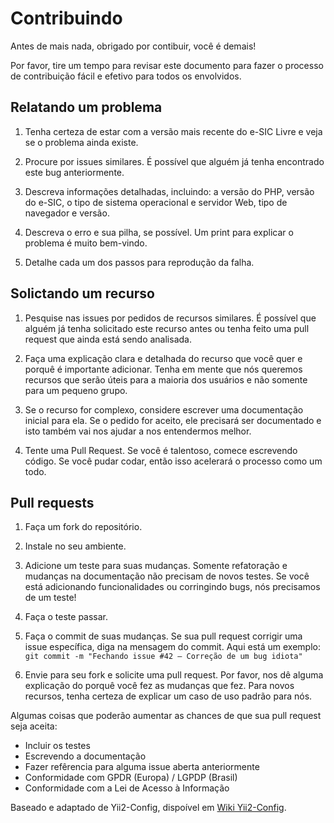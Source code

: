 # Contribuindo

Antes de mais nada, obrigado por contibuir, você é demais!

Por favor, tire um tempo para revisar este documento para fazer o processo de contribuição fácil
e efetivo para todos os envolvidos.

## Relatando um problema

1. Tenha certeza de estar com a versão mais recente do e-SIC Livre e veja se o problema ainda existe.

2. Procure por issues similares. É possível que alguém já tenha encontrado este bug anteriormente.

3. Descreva informações detalhadas, incluindo: a versão do PHP, versão do e-SIC, o tipo de
sistema operacional e servidor Web, tipo de navegador e versão.

4. Descreva o erro e sua pilha, se possível. Um print para explicar o problema é muito bem-vindo.

5. Detalhe cada um dos passos para reprodução da falha.

## Solictando um recurso

1. Pesquise nas issues por pedidos de recursos similares. É possível que alguém já
tenha solicitado este recurso antes ou tenha feito uma pull request que ainda está sendo
analisada.

2. Faça uma explicação clara e detalhada do recurso que você quer e porquê
é importante adicionar. Tenha em mente que nós queremos recursos que serão úteis
para a maioria dos usuários e não somente para um pequeno grupo.

3. Se o recurso for complexo, considere escrever uma documentação inicial para
ela. Se o pedido for aceito, ele precisará ser documentado e
isto também vai nos ajudar a nos entendermos melhor.

4. Tente uma Pull Request. Se você é talentoso, comece escrevendo código. Se
você pudar codar, então isso acelerará o processo como um todo.

## Pull requests

1. Faça um fork do repositório.

2. Instale no seu ambiente.

3. Adicione um teste para suas mudanças. Somente refatoração e mudanças na documentação
não precisam de novos testes. Se você está adicionando funcionalidades ou corringindo bugs, nós precisamos
de um teste!

4. Faça o teste passar.

5. Faça o commit de suas mudanças. Se sua pull request corrigir uma issue específica, diga na mensagem do commit.
Aqui está um exemplo: `git commit -m "Fechando issue #42 – Correção de um bug idiota"`

6. Envie para seu fork e solicite uma pull request. Por favor, nos dê alguma
explicação do porquê você fez as mudanças que fez. Para novos recursos, tenha certeza de
explicar um caso de uso padrão para nós.

Algumas coisas que poderão aumentar as chances de que sua pull request seja aceita:

- Incluir os testes
- Escrevendo a documentação
- Fazer refêrencia para alguma issue aberta anteriormente
- Conformidade com GPDR (Europa) / LGPDP (Brasil)
- Conformidade com a Lei de Acesso à Informação

Baseado e adaptado de Yii2-Config, dispoível em [Wiki Yii2-Config](https://github.com/abhi1693/yii2-config/wiki/CONTRIBUTING.md).
